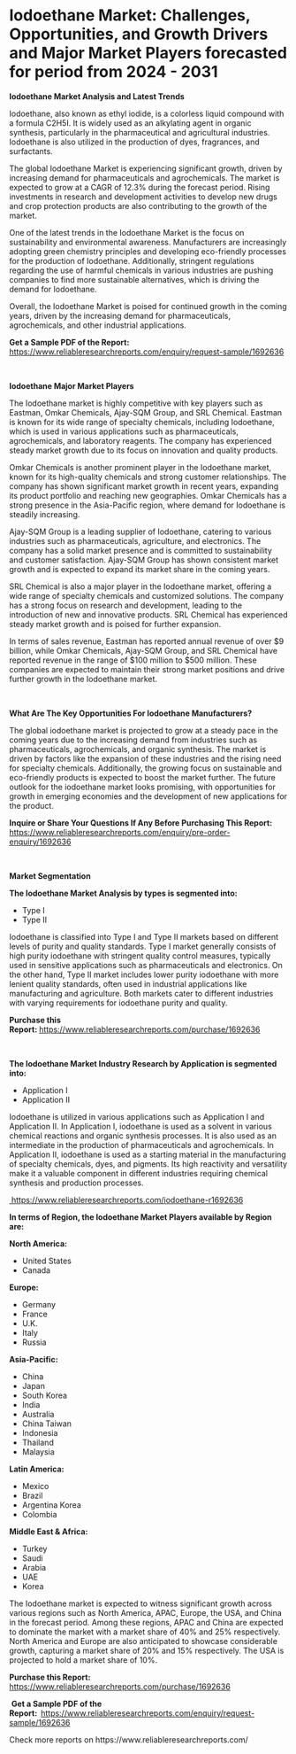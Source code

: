 <p><h1>Iodoethane Market: Challenges, Opportunities, and Growth Drivers and Major Market Players forecasted for period from 2024 - 2031</h1></p><p><strong>Iodoethane Market Analysis and Latest Trends</strong></p>
<p><p>Iodoethane, also known as ethyl iodide, is a colorless liquid compound with a formula C2H5I. It is widely used as an alkylating agent in organic synthesis, particularly in the pharmaceutical and agricultural industries. Iodoethane is also utilized in the production of dyes, fragrances, and surfactants.</p><p>The global Iodoethane Market is experiencing significant growth, driven by increasing demand for pharmaceuticals and agrochemicals. The market is expected to grow at a CAGR of 12.3% during the forecast period. Rising investments in research and development activities to develop new drugs and crop protection products are also contributing to the growth of the market.</p><p>One of the latest trends in the Iodoethane Market is the focus on sustainability and environmental awareness. Manufacturers are increasingly adopting green chemistry principles and developing eco-friendly processes for the production of Iodoethane. Additionally, stringent regulations regarding the use of harmful chemicals in various industries are pushing companies to find more sustainable alternatives, which is driving the demand for Iodoethane.</p><p>Overall, the Iodoethane Market is poised for continued growth in the coming years, driven by the increasing demand for pharmaceuticals, agrochemicals, and other industrial applications.</p></p>
<p><strong>Get a Sample PDF of the Report:&nbsp;</strong> <a href="https://www.reliableresearchreports.com/enquiry/request-sample/1692636">https://www.reliableresearchreports.com/enquiry/request-sample/1692636</a></p>
<p>&nbsp;</p>
<p><strong>Iodoethane Major Market Players</strong></p>
<p><p>The Iodoethane market is highly competitive with key players such as Eastman, Omkar Chemicals, Ajay-SQM Group, and SRL Chemical. Eastman is known for its wide range of specialty chemicals, including Iodoethane, which is used in various applications such as pharmaceuticals, agrochemicals, and laboratory reagents. The company has experienced steady market growth due to its focus on innovation and quality products.</p><p>Omkar Chemicals is another prominent player in the Iodoethane market, known for its high-quality chemicals and strong customer relationships. The company has shown significant market growth in recent years, expanding its product portfolio and reaching new geographies. Omkar Chemicals has a strong presence in the Asia-Pacific region, where demand for Iodoethane is steadily increasing.</p><p>Ajay-SQM Group is a leading supplier of Iodoethane, catering to various industries such as pharmaceuticals, agriculture, and electronics. The company has a solid market presence and is committed to sustainability and customer satisfaction. Ajay-SQM Group has shown consistent market growth and is expected to expand its market share in the coming years.</p><p>SRL Chemical is also a major player in the Iodoethane market, offering a wide range of specialty chemicals and customized solutions. The company has a strong focus on research and development, leading to the introduction of new and innovative products. SRL Chemical has experienced steady market growth and is poised for further expansion.</p><p>In terms of sales revenue, Eastman has reported annual revenue of over $9 billion, while Omkar Chemicals, Ajay-SQM Group, and SRL Chemical have reported revenue in the range of $100 million to $500 million. These companies are expected to maintain their strong market positions and drive further growth in the Iodoethane market.</p></p>
<p>&nbsp;</p>
<p><strong>What Are The Key Opportunities For Iodoethane Manufacturers?</strong></p>
<p><p>The global iodoethane market is projected to grow at a steady pace in the coming years due to the increasing demand from industries such as pharmaceuticals, agrochemicals, and organic synthesis. The market is driven by factors like the expansion of these industries and the rising need for specialty chemicals. Additionally, the growing focus on sustainable and eco-friendly products is expected to boost the market further. The future outlook for the iodoethane market looks promising, with opportunities for growth in emerging economies and the development of new applications for the product.</p></p>
<p><strong>Inquire or Share Your Questions If Any Before Purchasing This Report:</strong> <a href="https://www.reliableresearchreports.com/enquiry/pre-order-enquiry/1692636">https://www.reliableresearchreports.com/enquiry/pre-order-enquiry/1692636</a></p>
<p>&nbsp;</p>
<p><strong>Market Segmentation</strong></p>
<p><strong>The Iodoethane Market Analysis by types is segmented into:</strong></p>
<p><ul><li>Type I</li><li>Type II</li></ul></p>
<p><p>Iodoethane is classified into Type I and Type II markets based on different levels of purity and quality standards. Type I market generally consists of high purity iodoethane with stringent quality control measures, typically used in sensitive applications such as pharmaceuticals and electronics. On the other hand, Type II market includes lower purity iodoethane with more lenient quality standards, often used in industrial applications like manufacturing and agriculture. Both markets cater to different industries with varying requirements for iodoethane purity and quality.</p></p>
<p><strong>Purchase this Report:&nbsp;</strong><a href="https://www.reliableresearchreports.com/purchase/1692636">https://www.reliableresearchreports.com/purchase/1692636</a></p>
<p>&nbsp;</p>
<p><strong>The Iodoethane Market Industry Research by Application is segmented into:</strong></p>
<p><ul><li>Application I</li><li>Application II</li></ul></p>
<p><p>Iodoethane is utilized in various applications such as Application I and Application II. In Application I, iodoethane is used as a solvent in various chemical reactions and organic synthesis processes. It is also used as an intermediate in the production of pharmaceuticals and agrochemicals. In Application II, iodoethane is used as a starting material in the manufacturing of specialty chemicals, dyes, and pigments. Its high reactivity and versatility make it a valuable component in different industries requiring chemical synthesis and production processes.</p></p>
<p><a href="https://www.reliableresearchreports.com/iodoethane-r1692636">&nbsp;https://www.reliableresearchreports.com/iodoethane-r1692636</a></p>
<p><strong>In terms of Region, the Iodoethane Market Players available by Region are:</strong></p>
<p>
    <p> <strong> North America: </strong>
        <ul>
            <li>United States</li>
            <li>Canada</li>
        </ul>
        </p> 
    <p> <strong> Europe: </strong>
        <ul>
            <li>Germany</li>
            <li>France</li>
            <li>U.K.</li>
            <li>Italy</li>
            <li>Russia</li>
        </ul>
        </p> 
    <p> <strong> Asia-Pacific: </strong>
        <ul>
            <li>China</li>
            <li>Japan</li>
            <li>South Korea</li>
            <li>India</li>
            <li>Australia</li>
            <li>China Taiwan</li>
            <li>Indonesia</li>
            <li>Thailand</li>
            <li>Malaysia</li>
        </ul>
        </p> 
    <p> <strong> Latin America: </strong>
        <ul>
            <li>Mexico</li>
            <li>Brazil</li>
            <li>Argentina Korea</li>
            <li>Colombia</li>
        </ul>
        </p> 
    <p> <strong> Middle East & Africa: </strong>
        <ul>
            <li>Turkey</li>
            <li>Saudi</li>
            <li>Arabia</li>
            <li>UAE</li>
            <li>Korea</li>
        </ul>
    </p>
    </p>
<p><p>The Iodoethane market is expected to witness significant growth across various regions such as North America, APAC, Europe, the USA, and China in the forecast period. Among these regions, APAC and China are expected to dominate the market with a market share of 40% and 25% respectively. North America and Europe are also anticipated to showcase considerable growth, capturing a market share of 20% and 15% respectively. The USA is projected to hold a market share of 10%.</p></p>
<p><strong>Purchase this Report: </strong><a href="https://www.reliableresearchreports.com/purchase/1692636">https://www.reliableresearchreports.com/purchase/1692636</a></p>
<p>&nbsp;<strong>Get a Sample PDF of the Report:&nbsp;&nbsp;</strong><a href="https://www.reliableresearchreports.com/enquiry/request-sample/1692636">https://www.reliableresearchreports.com/enquiry/request-sample/1692636</a></p>
<p><strong></strong></p>
<p>Check more reports on https://www.reliableresearchreports.com/</p>